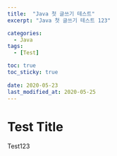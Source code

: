 ```yaml
---
title:  "Java 첫 글쓰기 테스트" 
excerpt: "Java 첫 글쓰기 테스트 123"

categories:
  - Java
tags:
  - [Test]

toc: true
toc_sticky: true
 
date: 2020-05-23
last_modified_at: 2020-05-25
---
```



# Test Title
Test123
